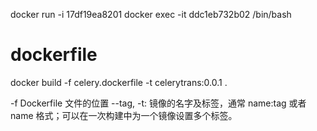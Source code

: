 docker run -i 17df19ea8201
docker exec -it ddc1eb732b02 /bin/bash
# dockerfile
docker build  -f celery.dockerfile -t celerytrans:0.0.1 .

 -f Dockerfile 文件的位置
 --tag, -t: 镜像的名字及标签，通常 name:tag 或者 name 格式；可以在一次构建中为一个镜像设置多个标签。
